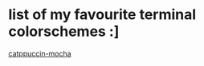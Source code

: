 # list of my favourite terminal colorschemes :]
[catppuccin-mocha](https://github.com/catppuccin/xfce4-terminal)
